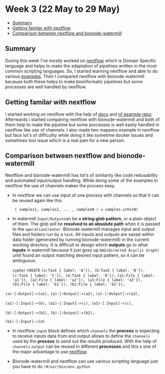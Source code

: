 # Week 3 (22 May to 29 May)

- [Summary](#summary)
- [Getting familar with nextflow](#getting-familar-with-nextflow)
- [Comparison between nextflow and bionode-watermill](#comparison-between-nextflow-and-bionode-watermill)


## Summary

During this week I've mostly worked on [nextflow](https://www.nextflow.io/) which is Domain Specific language and helps to
make the adaptation of pipelines written in the most common scripting languages. So, I started learning nextflow and able to
do various [examples](https://github.com/evoxtorm/watermill_examples/tree/master/nextflow%20tutorial). Then I compared nextflow
with bionode-watermill because both these helps to make bioinformatic pipelines but some processes are well handled by 
nextflow.



## Getting familar with nextflow

I started working on nextflow with the help of [docs](https://www.nextflow.io/docs/latest/index.html) and [nf example repo](https://github.com/nextflow-io/examples).
 Afterwards I started comparing nextflow with bionode-watermill and both of them help to make the pipeline but some 
 processes is well easily handled in nextflow like use of channels. I also made two mappers example in nextflow but face lot's
 of difficulity while doing it like sometime docker issues and sometimes tool issue which is a real pain for a new person.
 


## Comparison between nextflow and bionode-watermill

Nextflow and bionode-watermill has lot's of similarity like code redusability and automated input/output handling.
While doing some of the examples in nextflow the use of channels makes the process easy.

* In nextflow we can use input of one process with channels so that it can be reused again like this
   
   ``` ( samples1, samples2, ... , samplesN ) = samples.into(N)``` 
   
* In watermill `Input/Output`can be a **string glob pattern**, or a plain object of them. The glob will be **resolved to an
absolute path** when it is passed to the `operationCreator`. Bionode-watermill manages input and output files and folders
run by a `task`. All inputs and outputs are saved within data folder (generated by running bionode-watermill) in the
current working directory. It is difficult to design which **outputs** go to what **inputs** in watermill because it just 
goes up `DAG(Directed Acyclic Graph)` until found an output matching desired input pattern, so it can be ambiguous.

  ```cypher```
 ```CREATE```
 ```(a:Task { label: 'A'}), (b:Task { label: 'B'}), (c:Task { label: 'C'}), (d:Task { label: 'D'}),```
 ```(a1:File { label: 'a1'}), (a2:File { label: 'a2'}), (a3:File { label: 'a3'}), ```
 ```(b1:File { label: 'b1'}), (b2:File { label: 'b2'}),```

 ```(a)-[:Output]->(a1),```
 ```(a)-[:Output]->(a2),```
 ```(a)-[:Output]->(a3),```

 ```(a1)-[:Input]->(b),```
 ```(a2)-[:Input]->(c),```
 ```(a3)-[:Input]->(c),```

 ```(b)-[:Output]->(b1),```
 ```(b)-[:Output]->(b2),```

 ```(b1)-[:Input]->(d) ```
 


* In nextflow `input` block defines which `channels` the **process** is expecting to receive inputs data from and output 
  allows to define the `channels` used by the **process** to send out the results produced. With the help of `channels` 
  `output` can be reused in different **processes** and this s one of the major advantage to use [nextflow](https://www.nextflow.io/).
  
 * Bionode-watermill and nextflow can use various scripting language just you have to do
     ```!#/usr/bin/env python```
  



